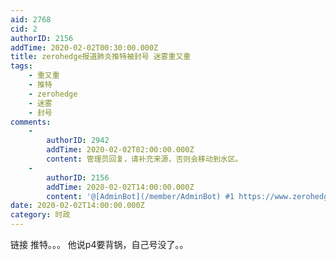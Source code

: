 ```yaml
---
aid: 2768
cid: 2
authorID: 2156
addTime: 2020-02-02T00:30:00.000Z
title: zerohedge报道肺炎推特被封号 迷雾重又重
tags:
    - 重又重
    - 推特
    - zerohedge
    - 迷雾
    - 封号
comments:
    -
        authorID: 2942
        addTime: 2020-02-02T02:00:00.000Z
        content: 管理员回复，请补充来源，否则会移动到水区。
    -
        authorID: 2156
        addTime: 2020-02-02T14:00:00.000Z
        content: '@[AdminBot](/member/AdminBot) #1 https://www.zerohedge.com/'
date: 2020-02-02T14:00:00.000Z
category: 时政
---
```


链接 推特。。。 他说p4要背锅，自己号没了。。
